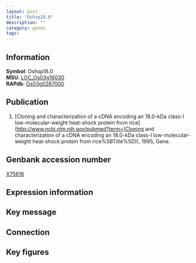 ```yaml
---
layout: post
title: "Oshsp18.0"
description: ""
category: genes
tags: 
---
```


## Information
__Symbol__: Oshsp18.0  
__MSU__: [LOC_Os03g16030](http://rice.plantbiology.msu.edu/cgi-bin/ORF_infopage.cgi?orf=LOC_Os03g16030)  
__RAPdb__: [Os03g0267000](http://rapdb.dna.affrc.go.jp/viewer/gbrowse_details/irgsp1?name=Os03g0267000)  

## Publication
1. [Cloning and characterization of a cDNA encoding an 18.0-kDa class-I low-molecular-weight heat-shock protein from rice](http://www.ncbi.nlm.nih.gov/pubmed?term=(Cloning and characterization of a cDNA encoding an 18.0-kDa class-I low-molecular-weight heat-shock protein from rice%5BTitle%5D)), 1995, Gene.

## Genbank accession number
[X75616](http://www.ncbi.nlm.nih.gov/nuccore/X75616)

## Expression information

## Key message

## Connection

## Key figures


